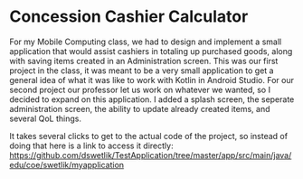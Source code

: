 # Concession Cashier Calculator

For my Mobile Computing class, we had to design and implement a small application that would assist cashiers in totaling up purchased goods, along with saving items created in an Administration screen. This was our first project in the class, it was meant to be a very small application to get a general idea of what it was like to work with Kotlin in Android Studio. For our second project our professor let us work on whatever we wanted, so I decided to expand on this application. I added a splash screen, the seperate administration screen, the ability to update already created items, and several QoL things.

It takes several clicks to get to the actual code of the project, so instead of doing that here is a link to access it directly: https://github.com/dswetlik/TestApplication/tree/master/app/src/main/java/edu/coe/swetlik/myapplication
